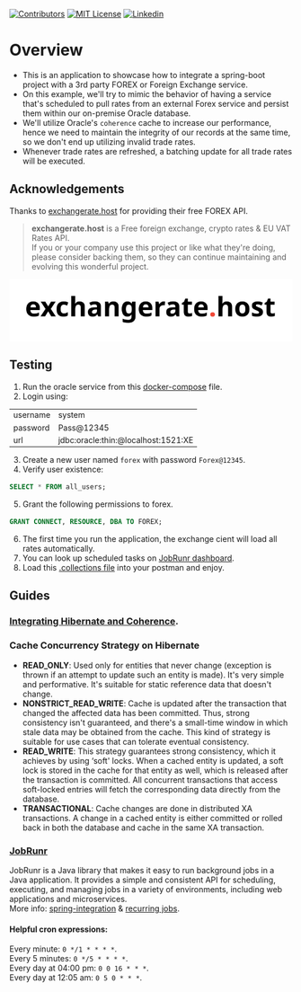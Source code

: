 [![Contributors][contributors-shield]][contributors-url]
[![MIT License][license-shield]][license-url]
[![Linkedin](https://img.shields.io/badge/LinkedIn-0077B5?style=for-the-badge&logo=linkedin&logoColor=white&label=Muhammad%20Ali)](https://linkedin.com/in/zatribune)
# Overview

* This is an application to showcase how to integrate a spring-boot project with a 3rd party FOREX or Foreign Exchange
  service.
* On this example, we'll try to mimic the behavior of having a service that's scheduled to pull rates from an external
  Forex service and persist them within our on-premise Oracle database.
* We'll utilize Oracle's `coherence` cache to increase our performance, hence we need to maintain the integrity of our
  records at the same time, so we don't end up utilizing invalid trade rates.
* Whenever trade rates are refreshed, a batching update for all trade rates will be executed.

## Acknowledgements

Thanks to [exchangerate.host](https://exchangerate.host/) for providing their free FOREX API.
> **exchangerate.host** is a Free foreign exchange, crypto rates & EU VAT Rates API.   
> If you or your company use this project or like what they're doing,
> please consider backing them, so they can continue maintaining
> and evolving this wonderful project.
<p align="center" style="padding:30px;background-color: white">
<img src="exchangerate.host.svg">
</p>


## Testing

1. Run the oracle service from this [docker-compose](/forex-local/docker-compose.yml) file.
2. Login using:

<table>
  <tr><td>username</td><td>system</td></tr>
  <tr><td>password</td><td>Pass@12345</td></tr>
  <tr><td>url</td><td>jdbc:oracle:thin:@localhost:1521:XE</td></tr>
</table>

3. Create a new user named `forex` with password `Forex@12345`.
4. Verify user existence:
```sql
SELECT * FROM all_users;
```
5. Grant the following permissions to forex.
```sql
GRANT CONNECT, RESOURCE, DBA TO FOREX;
```
6. The first time you run the application, the exchange cient will load all rates automatically.
7. You can look up scheduled tasks on [JobRunr dashboard](http://localhost:8000/dashboard).
8. Load this [.collections file]() into your postman and enjoy.

## Guides
### [Integrating Hibernate and Coherence](https://docs.oracle.com/middleware/12213/coherence/integrate/integrating-hibernate-and-coherence.htm#COHIG378).
### Cache Concurrency Strategy on Hibernate

- **READ_ONLY**: Used only for entities that never change (exception is thrown if an attempt to update such an entity is
  made). It's very simple and performative. It's suitable for static reference data that doesn't change.
- **NONSTRICT_READ_WRITE**: Cache is updated after the transaction that changed the affected data has been committed.
  Thus,
  strong consistency isn't guaranteed, and there's a small-time window in which stale data may be obtained from the
  cache. This kind of strategy is suitable for use cases that can tolerate eventual consistency.
- **READ_WRITE**: This strategy guarantees strong consistency, which it achieves by using ‘soft' locks. When a cached
  entity
  is updated, a soft lock is stored in the cache for that entity as well, which is released after the transaction is
  committed. All concurrent transactions that access soft-locked entries will fetch the corresponding data directly from
  the database.
- **TRANSACTIONAL**: Cache changes are done in distributed XA transactions. A change in a cached entity is either
  committed
  or rolled back in both the database and cache in the same XA transaction.

### [JobRunr](https://www.jobrunr.io/en/)

JobRunr is a Java library that makes it easy to run background jobs in a Java application.
It provides a simple and consistent API for scheduling, executing, and managing jobs
in a variety of environments, including web applications and microservices.  
More
info: [spring-integration](https://www.jobrunr.io/en/documentation/configuration/spring/) & [recurring jobs](https://www.jobrunr.io/en/documentation/background-methods/recurring-jobs).

#### Helpful cron expressions:
Every minute: `0 */1 * * * *`.  
Every 5 minutes: `0 */5 * * * *`.  
Every day at 04:00 pm: `0 0 16 * * *`.  
Every day at 12:05 am: `0 5 0 * * *`.

<!-- MARKDOWN LINKS & IMAGES -->
<!-- https://www.markdownguide.org/basic-syntax/#reference-style-links -->
[contributors-shield]: https://img.shields.io/github/contributors/zatribune/forex-example.svg?style=for-the-badge
[contributors-url]: https://github.com/zatribune/forex-service/graphs/contributors
[license-shield]: https://img.shields.io/github/license/zatribune/forex-example.svg?style=for-the-badge
[license-url]: https://github.com/zatribune/forex-example/blob/master/LICENSE.txt



